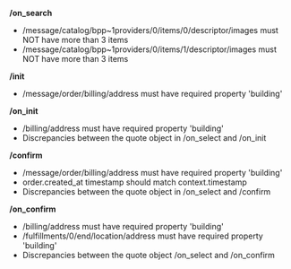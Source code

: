 **/on_search**
- /message/catalog/bpp~1providers/0/items/0/descriptor/images must NOT have more than 3 items
- /message/catalog/bpp~1providers/0/items/1/descriptor/images must NOT have more than 3 items

**/init**
- /message/order/billing/address must have required property 'building'

**/on_init**
- /billing/address must have required property 'building'
- Discrepancies between the quote object in /on_select and /on_init

**/confirm**
- /message/order/billing/address must have required property 'building'
- order.created_at timestamp should match context.timestamp
- Discrepancies between the quote object in /on_select and /confirm

**/on_confirm**
- /billing/address must have required property 'building'
- /fulfillments/0/end/location/address must have required property 'building'
- Discrepancies between the quote object /on_select and /on_confirm

